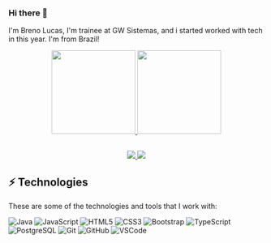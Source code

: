 ### Hi there 👋
<p>
 I'm Breno Lucas, I'm trainee at GW Sistemas, and i started worked with tech in this year. I'm from Brazil!
</p>

<div align="center">
  <a href="https://github.com/Brenolucks">
  <img height="165em" src="https://github-readme-stats.vercel.app/api?username=brenolucks&show_icons=true&count_private=true&theme=dark&include_all_commits=true" />
  <img height="165em" src="https://github-readme-stats.vercel.app/api/top-langs/?username=Brenolucks&layout=compact&langs_count=7&theme=dark" />
</div>
  
  ##
  
<p align='center'>
  <a href="https://www.linkedin.com/in/breno-lucas/">
    <img src="https://img.shields.io/badge/linkedin-%230077B5.svg?&style=for-the-badge&logo=linkedin&logoColor=white" />
  </a>
  <a href="https://instagram.com/reeeenly">
    <img src="https://img.shields.io/badge/instagram-%23E4405F.svg?&style=for-the-badge&logo=instagram&logoColor=white" />        
  </a>
</p>
  
  ## ⚡ Technologies

These are some of the technologies and tools that I work with:

![Java](https://img.shields.io/badge/-Java-007396?style=flat-square&logo=java)
![JavaScript](https://img.shields.io/badge/-JavaScript-black?style=flat-square&logo=javascript)
![HTML5](https://img.shields.io/badge/-HTML5-E34F26?style=flat-square&logo=html5&logoColor=white)
![CSS3](https://img.shields.io/badge/-CSS3-1572B6?style=flat-square&logo=css3)
![Bootstrap](https://img.shields.io/badge/-Bootstrap-CCCCCC?style=flat-square&logo=bootstrap)
![TypeScript](https://img.shields.io/badge/-TypeScript-cccccc?style=flat-square&logo=typescript)
![PostgreSQL](https://img.shields.io/badge/-PostgreSQL-4479A1?style=flat-square&logo=postgresql&logoColor=white)
![Git](https://img.shields.io/badge/-Git-black?style=flat-square&logo=git)
![GitHub](https://img.shields.io/badge/-GitHub-181717?style=flat-square&logo=github)
![VSCode](https://img.shields.io/badge/-VSCode-007ACC?style=flat-square&logo=visual-studio-code&logoColor=white)
